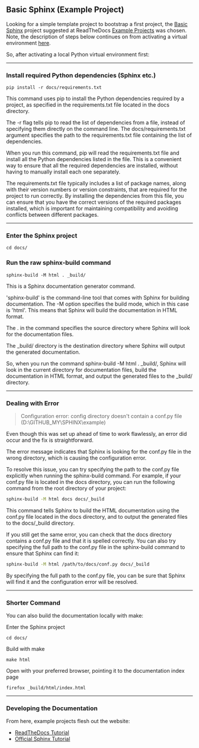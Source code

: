 ## Basic Sphinx (Example Project)

Looking for a simple template project to bootstrap a first project,
the [Basic Sphinx](https://github.com/readthedocs-examples/example-sphinx-basic/) project 
suggested at ReadTheDocs [Example Projects](https://docs.readthedocs.io/en/stable/examples.html) was chosen. 
Note, the description of steps below continues on from activating a virtual environment [here]().

So, after activating a local Python virtual environment first:

---
### Install required Python dependencies (Sphinx etc.)
```
pip install -r docs/requirements.txt
```

This command uses pip to install the Python dependencies required by a project, as specified in the requirements.txt file located in the docs directory.

The -r flag tells pip to read the list of dependencies from a file, instead of specifying them directly on the command line. The docs/requirements.txt argument specifies the path to the requirements.txt file containing the list of dependencies.

When you run this command, pip will read the requirements.txt file and install all the Python dependencies listed in the file. This is a convenient way to ensure that all the required dependencies are installed, without having to manually install each one separately.

The requirements.txt file typically includes a list of package names, along with their version numbers or version constraints, that are required for the project to run correctly. By installing the dependencies from this file, you can ensure that you have the correct versions of the required packages installed, which is important for maintaining compatibility and avoiding conflicts between different packages.

---
### Enter the Sphinx project
```
cd docs/
```

### Run the raw sphinx-build command
```
sphinx-build -M html . _build/
```

This is a Sphinx documentation generator command.

'sphinx-build' is the command-line tool that comes with Sphinx for building documentation. 
The -M option specifies the build mode, which in this case is 'html'. 
This means that Sphinx will build the documentation in HTML format.

The . in the command specifies the source directory where Sphinx will look for the documentation files.

The _build/ directory is the destination directory where Sphinx will output the generated documentation.

So, when you run the command sphinx-build -M html . _build/, 
Sphinx will look in the current directory for documentation files, build the documentation in HTML format, and output the generated files to the _build/ directory.

---
### Dealing with Error 

> Configuration error: config directory doesn't contain a conf.py file (D:\GITHUB_MY\SPHINX\example)

Even though this was set up ahead of time to work flawlessly, an error did occur and the fix is straightforward. 

The error message indicates that Sphinx is looking for the conf.py file in the wrong directory, which is causing the configuration error.

To resolve this issue, you can try specifying the path to the conf.py file explicitly when running the sphinx-build command. For example, if your conf.py file is located in the docs directory, you can run the following command from the root directory of your project:

```bash
sphinx-build -M html docs docs/_build
```

This command tells Sphinx to build the HTML documentation using the conf.py file located in the docs directory, and to output the generated files to the docs/_build directory.

If you still get the same error, you can check that the docs directory contains a conf.py file and that it is spelled correctly. You can also try specifying the full path to the conf.py file in the sphinx-build command to ensure that Sphinx can find it:

```bash
sphinx-build -M html /path/to/docs/conf.py docs/_build
```

By specifying the full path to the conf.py file, you can be sure that Sphinx will find it and the configuration error will be resolved.

---
### Shorter Command

You can also build the documentation locally with make:

Enter the Sphinx project
```
cd docs/
```

Build with make
```
make html
```

Open with your preferred browser, pointing it to the documentation index page
```
firefox _build/html/index.html
```
---
### Developing the Documentation 

From here, example projects flesh out the website:

- [ReadTheDocs Tutorial](https://docs.readthedocs.io/en/stable/tutorial/) 
- [Official Sphinx Tutorial](https://www.sphinx-doc.org/en/master/tutorial/index.html) 




